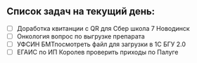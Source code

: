 ## Список задач на текущий день:
- [ ] Доработка квитанции с QR для Сбер школа 7 Новодинск
- [ ] Онкология вопрос по выгрузке препарата
- [ ] УФСИН БМТпосмотреть файл для загрузки в 1С БГУ 2.0
- [ ] ЕГАИС по ИП Королев проверить приходы по Палуге